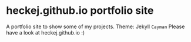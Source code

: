 # heckej.github.io portfolio site
A portfolio site to show some of my projects. Theme: Jekyll `Cayman`
Please have a look at heckej.github.io :)
